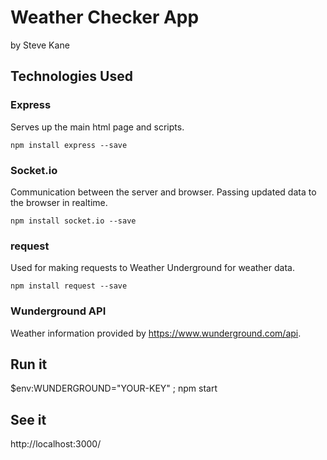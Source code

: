 Weather Checker App
===================
by Steve Kane

Technologies Used
-----------------

### Express
Serves up the main html page and scripts.

`npm install express --save` 

### Socket.io
Communication between the server and browser. Passing updated data to the browser in realtime.

`npm install socket.io --save`

### request
Used for making requests to Weather Underground for weather data.

`npm install request --save`

### Wunderground API
Weather information provided by https://www.wunderground.com/api.

Run it
------
$env:WUNDERGROUND="YOUR-KEY" ; npm start

See it
------
http://localhost:3000/
